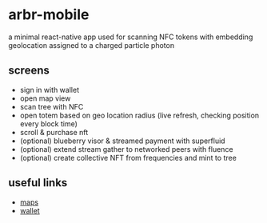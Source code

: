 # arbr-mobile
a minimal react-native app used for scanning NFC tokens with embedding geolocation assigned to a charged particle photon

## screens
- sign in with wallet
- open map view
- scan tree with NFC
- open totem based on geo location radius (live refresh, checking position every block time)
- scroll & purchase nft
- (optional) blueberry visor & streamed payment with superfluid
- (optional) extend stream gather to networked peers with fluence
- (optional) create collective NFT from frequencies and mint to tree

## useful links
- [maps](https://dev.to/peterklingelhofer/an-introduction-to-google-maps-in-react-native-expo-1g7d)
- [wallet](https://github.com/ethereum-boilerplate/ethereum-react-native-boilerplate)
